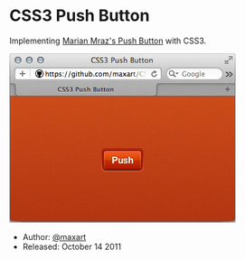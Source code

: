 CSS3 Push Button
================

Implementing [Marian Mraz's Push Button](http://drbl.in/cena "Marian Mraz's Push Button") with CSS3.

![Alt text](css3-push-button.gif)

- Author: [@maxart](http://twitter.com/#!/maxart/)
- Released: October 14 2011